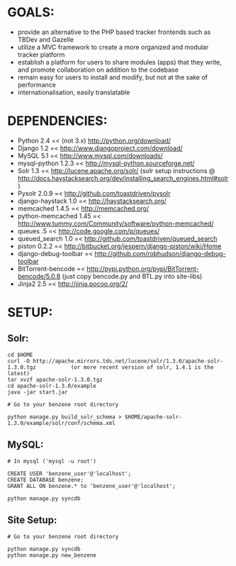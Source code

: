 # GOALS:

* provide an alternative to the PHP based tracker frontends such as TBDev and Gazelle
* utilize a MVC framework to create a more organized and modular tracker platform
* establish a platform for users to share modules (apps) that they write, and promote collaboration on addition to the codebase
* remain easy for users to install and modify, but not at the sake of performance
* internationalisation, easily translatable

# DEPENDENCIES:

* Python 2.4 =< (not 3.x) 	http://python.org/download/
* Django 1.2 =< 		http://www.djangoproject.com/download/
* MySQL 5.1 =< 			http://www.mysql.com/downloads/
* mysql-python 1.2.3 =< 	http://mysql-python.sourceforge.net/
* Solr 1.3 =< 			http://lucene.apache.org/solr/ (solr setup instructions @ http://docs.haystacksearch.org/dev/installing_search_engines.html#solr )
* Pysolr 2.0.9 =<		http://github.com/toastdriven/pysolr
* django-haystack 1.0 =< 	http://haystacksearch.org/
* memcached 1.4.5 =<  		http://memcached.org/
* python-memcached 1.45 =<	http://www.tummy.com/Community/software/python-memcached/
* queues .5 =<			http://code.google.com/p/queues/
* queued_search 1.0 =<		http://github.com/toastdriven/queued_search
* piston 0.2.2 =<		http://bitbucket.org/jespern/django-piston/wiki/Home
* django-debug-toolbar =<	http://github.com/robhudson/django-debug-toolbar
* BitTorrent-bencode =< 	http://pypi.python.org/pypi/BitTorrent-bencode/5.0.8 (just copy bencode.py and BTL.py into site-libs)
* Jinja2 2.5 =<			http://jinja.pocoo.org/2/

# SETUP:

## Solr:

	cd $HOME
	curl -O http://apache.mirrors.tds.net/lucene/solr/1.3.0/apache-solr-1.3.0.tgz           (or more recent version of solr, 1.4.1 is the latest)
	tar xvzf apache-solr-1.3.0.tgz
	cd apache-solr-1.3.0/example
	java -jar start.jar

	# Go to your benzene root directory

	python manage.py build_solr_schema > $HOME/apache-solr-1.3.0/example/solr/conf/schema.xml

## MySQL:

	# In mysql ('mysql -u root')

	CREATE USER 'benzene_user'@'localhost';
	CREATE DATABASE benzene;
	GRANT ALL ON benzene.* to 'benzene_user'@'localhost';

	python manage.py syncdb

## Site Setup:

	# Go to your benzene root directory
	
	python manage.py syncdb
	python manage.py new_benzene
